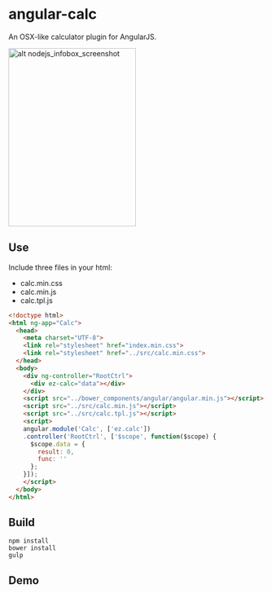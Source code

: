 # angular-calc

An OSX-like calculator plugin for AngularJS.

<img src="http://7sbqda.com1.z0.glb.clouddn.com/Screen%20Shot%202015-11-20%20at%2016.33.23.png"
		 alt="alt nodejs_infobox_screenshot"
		 width="250"
		 height="350">

## Use

Include three files in your html:

- calc.min.css
- calc.min.js
- calc.tpl.js

```html
<!doctype html>
<html ng-app="Calc">
  <head>
    <meta charset="UTF-8">
    <link rel="stylesheet" href="index.min.css">
    <link rel="stylesheet" href="../src/calc.min.css">
  </head>
  <body>
    <div ng-controller="RootCtrl">
      <div ez-calc="data"></div>
    </div>
    <script src="../bower_components/angular/angular.min.js"></script>
    <script src="../src/calc.min.js"></script>
    <script src="../src/calc.tpl.js"></script>
    <script>
    angular.module('Calc', ['ez.calc'])
    .controller('RootCtrl', ['$scope', function($scope) {
      $scope.data = {
        result: 0,
        func: ''
      };
    }]);
    </script>
  </body>
</html>

```

## Build

```
npm install
bower install
gulp
```

## Demo
